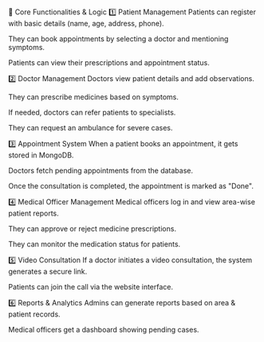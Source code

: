 📌 Core Functionalities & Logic
1️⃣ Patient Management
Patients can register with basic details (name, age, address, phone).

They can book appointments by selecting a doctor and mentioning symptoms.

Patients can view their prescriptions and appointment status.

2️⃣ Doctor Management
Doctors view patient details and add observations.

They can prescribe medicines based on symptoms.

If needed, doctors can refer patients to specialists.

They can request an ambulance for severe cases.

3️⃣ Appointment System
When a patient books an appointment, it gets stored in MongoDB.

Doctors fetch pending appointments from the database.

Once the consultation is completed, the appointment is marked as "Done".

4️⃣ Medical Officer Management
Medical officers log in and view area-wise patient reports.

They can approve or reject medicine prescriptions.

They can monitor the medication status for patients.

5️⃣ Video Consultation
If a doctor initiates a video consultation, the system generates a secure link.

Patients can join the call via the website interface.

6️⃣ Reports & Analytics
Admins can generate reports based on area & patient records.

Medical officers get a dashboard showing pending cases.